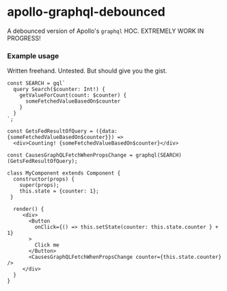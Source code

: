 # apollo-graphql-debounced
A debounced version of Apollo's `graphql` HOC. EXTREMELY WORK IN PROGRESS!

### Example usage

Written freehand. Untested. But should give you the gist.

```
const SEARCH = gql`
  query Search($counter: Int!) {
    getValueForCount(count: $counter) {
      someFetchedValueBasedOn$counter
    }
  }
`;

const GetsFedResultOfQuery = ({data: {someFetchedValueBasedOn$counter}}) =>
  <div>Counting! {someFetchedValueBasedOn$counter}</div>

const CausesGraphQLFetchWhenPropsChange = graphql(SEARCH)(GetsFedResultOfQuery);

class MyComponent extends Component {
  constructor(props) {
    super(props);
    this.state = {counter: 1};
 }

  render() {
     <div>
       <Button
         onClick={() => this.setState(counter: this.state.counter } + 1}
       >
         Click me
       </Button>
       <CausesGraphQLFetchWhenPropsChange counter={this.state.counter} />
     </div>
  }
}
```
